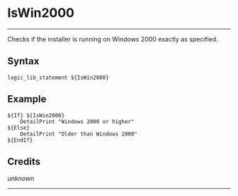 # IsWin2000

---

Checks if the installer is running on Windows 2000 exactly as specified.

## Syntax

	logic_lib_statement ${IsWin2000}

## Example

	${If} ${IsWin2000}
		DetailPrint "Windows 2000 or higher"
	${Else}
		DetailPrint "Older than Windows 2000"
	${EndIf}

## Credits

*unknown*

---
